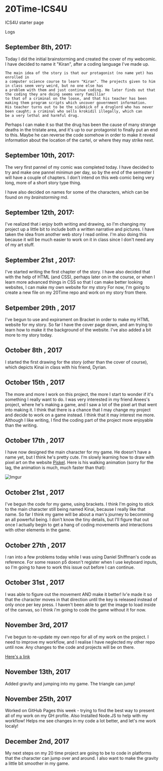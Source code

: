# 20Time-ICS4U
ICS4U starter page

Logs

September 8th, 2017:
------------------------------------------------------------------------------------------------------------------------------------------
  Today I did the initial brainstorming and created the cover of my webcomic. I have decided to name it "Kiran",
  after a coding language I've made up.
  
    The main idea of the story is that our protagonist (no name yet) has enrolled in
    a computer science course to learn "Kiran". The projects given to him in class seem very weird, but no one else has
    a problem with them and just continue coding. He later finds out that the coding they are doing seems very familliar
    to that of a criminal on the loose, and that his teacher has been making them program scripts which uncover government information.
    His teacher turns out to be the sidekick of a druglord who has never been caught; a criminal who sells krokidil illegally, which can
    be a very lethal and harmful drug. 
    
  Perhaps I can make it so that the drug has been the cause of many strange deaths in the tristate area, and it's up to our protagonist
  to finally put an end to this. Maybe he can reverse the code somehow in order to make it reveal information about the location of
  the cartel, or where they may strike next.

September 10th, 2017:
------------------------------------------------------------------------------------------------------------------------------------------
  The very first pannel of my comic was completed today. I have decided to try and make one pannel minimun per day, so by the end of the
  semester I will have a couple of chapters. I don't intend on this web comic being very long, more of a short story type thing.
   
  I have also decided on names for some of the characters, which can be found on my *brainstorming* md.
   
September 12th, 2017:
------------------------------------------------------------------------------------------------------------------------------------------
  I've realized that i enjoy both writing and drawing, so I'm changing my project up a little bit to include both a written narrative and pictures. I have taken the idea from another web story I read online. I'm also doing this because it will be much easier to work on it in class since I don't need any of my art stuff.
  
September 21st , 2017:
------------------------------------------------------------------------------------------------------------------------------------------
I've started writing the first chapter of the story. I have also decided that with the help of HTML (and CSS), perhaps later on in the course, or when I learn more advanced things in CSS so that I can make better looking websites, I can make my own website for my story For now, I'm going to create a new file on my 20Time repo and work on my story from there.

Setpember 29th , 2017
------------------------------------------------------------------------------------------------------------------------------------------
I've begun to use and expirament on Bracket in order to make my HTML website for my story. So far I have the cover page down, and am trying to learn how to make it the background of the website. I've also added a bit more to my story today.

October 8th , 2017
------------------------------------------------------------------------------------------------------------------------------------------
I started the first drawing for the story (other than the cover of course), which depicts Kinai in class with his friend, Dyrian.

October 15th , 2017
------------------------------------------------------------------------------------------------------------------------------------------
The more and more I work on this project, the more I start to wonder if it's something I really want to do. I was very interested in my friend Anees's project, where he's making a game, and I saw a lot of the pixel art that went into making it. I think that there is a chance that I may change my project and decide to work on a game instead. I think that it may interest me more. Although I like writing, I find the coding part of the project more enjoyable than the writing.

October 17th , 2017
------------------------------------------------------------------------------------------------------------------------------------------
I have now designed the main character for my game. He doesn't have a name yet, but I think he's pretty cute. I'm slowly learning how to
draw with pixel art on the website [Piskel](https://www.piskelapp.com/). Here is his walking animation (sorry for the lag, the animation is much, much faster than that):

![Imgur](https://i.imgur.com/eucKGO1.gif "Character")

October 21st , 2017
------------------------------------------------------------------------------------------------------------------------------------------
I've begun the code for my game, using brackets. I think I'm going to stick to the main character still being named Kinai, because I really like that name. So far I think my game will be about a man's journey to becomming an all powerful being. I don't know the tiny details, but I'll figure that out once I actually begin to get a hang of coding movements and interactions with other elements in the game.

October 27th , 2017
------------------------------------------------------------------------------------------------------------------------------------------
I ran into a few problems today while I was using Daniel Shiffman's code as reference. For some reason p5 doesn't register when I use keyboard inputs, so I'm going to have to work this issue out before I can continue.

October 31st , 2017
------------------------------------------------------------------------------------------------------------------------------------------
I was able to figure out the movement AND make it better! Iv'e made it so that the character moves in that direction until the key is released instead of only once per key press. I haven't been able to get the image to load inside of the canvas, so I think i'm going to code the game without it for now.

November 3rd, 2017
------------------------------------------------------------------------------------------------------------------------------------------
I've begun to re-update my own repo for all of my work on the project. I need to improve my workflow, and I realise I have neglected my other repo until now. Any changes to the code and projects will be on there. 

[Here's a link](https://github.com/nikitayvchv/20TimeProject)

November 13th, 2017
------------------------------------------------------------------------------------------------------------------------------------------
Added gravity and jumping into my game. The triangle can jump!

November 25th, 2017
------------------------------------------------------------------------------------------------------------------------------------------
Worked on GitHub Pages this week - trying to find the best way to present all of my work on my GH profile. Also Installed Node.JS to help with my workflow! Helps me see changes in my code a lot better, and let's me work localy!

December 2nd, 2017
------------------------------------------------------------------------------------------------------------------------------------------
My next steps on my 20 time project are going to be to code in platforms that the character can jump over and around. I also want to make the gravity a little bit smoother in my game.
